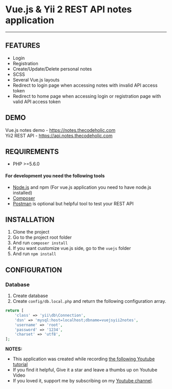 

# Vue.js & Yii 2 REST API notes application
_________________________________

FEATURES
-------------------

 - Login
 - Registration
 - Create/Update/Delete personal notes
 - SCSS
 - Several Vue.js layouts
 - Redirect to login page when accessing notes with invalid API access token
 - Redirect to home page when accessing login or registration page with valid API access token

DEMO
-------------------
Vue.js notes demo - https://notes.thecodeholic.com
<br>
Yii2 REST API - https://api.notes.thecodeholic.com


REQUIREMENTS
------------

 - PHP >=5.6.0
 
#### For development you need the following tools
 - [Node.js](https://nodejs.org/en/download/) and npm (For vue.js application you need to have node.js installed)
 - [Composer](https://getcomposer.org/download/)
 - [Postman](https://www.postman.com/downloads/) is optional but helpful tool to test your REST API

INSTALLATION
------------
 1. Clone the project
 1. Go to the project root folder
 1. And run `composer install` 
 1. If you want customize vue.js side, go to the `vuejs` folder 
 1. And run `npm install`

CONFIGURATION
-------------

### Database
1. Create database
2. Create `config/db.local.php` and return the following configuration array.

```php
return [
    'class' => 'yii\db\Connection',
    'dsn' => 'mysql:host=localhost;dbname=vuejsyii2notes',
    'username' => 'root',
    'password' => '1234',
    'charset' => 'utf8',
];
```

**NOTES:**
- This application was created while recording [the following Youtube tutorial](https://youtu.be/7vrctmDQYW4)
- If you find it helpful, Give it a star and leave a thumbs up on Youtube Video
- If you loved it, support me by subscribing on my [Youtube channel](http://youtube.com/TheCodeholic).
